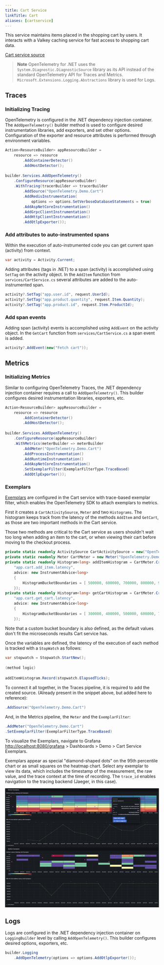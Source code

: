 ```yaml
---
title: Cart Service
linkTitle: Cart
aliases: [cartservice]
---
```


This service maintains items placed in the shopping cart by users. It interacts
with a Valkey caching service for fast access to shopping cart data.

[Cart service source](https://github.com/open-telemetry/opentelemetry-demo/blob/main/src/cart/)

> **Note** OpenTelemetry for .NET uses the `System.Diagnostic.DiagnosticSource`
> library as its API instead of the standard OpenTelemetry API for Traces and
> Metrics. `Microsoft.Extensions.Logging.Abstractions` library is used for Logs.

## Traces

### Initializing Tracing

OpenTelemetry is configured in the .NET dependency injection container. The
`AddOpenTelemetry()` builder method is used to configure desired instrumentation
libraries, add exporters, and set other options. Configuration of the exporter
and resource attributes is performed through environment variables.

```cs
Action<ResourceBuilder> appResourceBuilder =
    resource => resource
        .AddContainerDetector()
        .AddHostDetector();

builder.Services.AddOpenTelemetry()
    .ConfigureResource(appResourceBuilder)
    .WithTracing(tracerBuilder => tracerBuilder
        .AddSource("OpenTelemetry.Demo.Cart")
        .AddRedisInstrumentation(
            options => options.SetVerboseDatabaseStatements = true)
        .AddAspNetCoreInstrumentation()
        .AddGrpcClientInstrumentation()
        .AddHttpClientInstrumentation()
        .AddOtlpExporter());
```

### Add attributes to auto-instrumented spans

Within the execution of auto-instrumented code you can get current span
(activity) from context.

```cs
var activity = Activity.Current;
```

Adding attributes (tags in .NET) to a span (activity) is accomplished using
`SetTag` on the activity object. In the `AddItem` function from
`services/CartService.cs` several attributes are added to the auto-instrumented
span.

```cs
activity?.SetTag("app.user.id", request.UserId);
activity?.SetTag("app.product.quantity", request.Item.Quantity);
activity?.SetTag("app.product.id", request.Item.ProductId);
```

### Add span events

Adding span (activity) events is accomplished using `AddEvent` on the activity
object. In the `GetCart` function from `services/CartService.cs` a span event is
added.

```cs
activity?.AddEvent(new("Fetch cart"));
```

## Metrics

### Initializing Metrics

Similar to configuring OpenTelemetry Traces, the .NET dependency injection
container requires a call to `AddOpenTelemetry()`. This builder configures
desired instrumentation libraries, exporters, etc.

```cs
Action<ResourceBuilder> appResourceBuilder =
    resource => resource
        .AddContainerDetector()
        .AddHostDetector();

builder.Services.AddOpenTelemetry()
    .ConfigureResource(appResourceBuilder)
    .WithMetrics(meterBuilder => meterBuilder
        .AddMeter("OpenTelemetry.Demo.Cart")
        .AddProcessInstrumentation()
        .AddRuntimeInstrumentation()
        .AddAspNetCoreInstrumentation()
        .SetExemplarFilter(ExemplarFilterType.TraceBased)
        .AddOtlpExporter());
```

### Exemplars

[Exemplars](/docs/specs/otel/metrics/data-model/#exemplars) are configured in
the Cart service with trace-based exemplar filter, which enables the
OpenTelemetry SDK to attach exemplars to metrics.

First it creates a `CartActivitySource`, `Meter` and two `Histograms`. The
histogram keeps track from the latency of the methods `AddItem` and `GetCart`,
as those are two important methods in the Cart service.

Those two methods are critical to the Cart service as users shouldn't wait too
long when adding an item to the cart, or when viewing their cart before moving
to the checkout process.

```cs
private static readonly ActivitySource CartActivitySource = new("OpenTelemetry.Demo.Cart");
private static readonly Meter CartMeter = new Meter("OpenTelemetry.Demo.Cart");
private static readonly Histogram<long> addItemHistogram = CartMeter.CreateHistogram<long>(
    "app.cart.add_item.latency",
    advice: new InstrumentAdvice<long>
    {
        HistogramBucketBoundaries = [ 500000, 600000, 700000, 800000, 900000, 1000000, 1100000 ]
    });
private static readonly Histogram<long> getCartHistogram = CartMeter.CreateHistogram<long>(
    "app.cart.get_cart.latency",
    advice: new InstrumentAdvice<long>
    {
        HistogramBucketBoundaries = [ 300000, 400000, 500000, 600000, 700000, 800000, 900000 ]
    });
```

Note that a custom bucket boundary is also defined, as the default values don't
fit the microseconds results Cart service has.

Once the variables are defined, the latency of the execution of each method is
tracked with a `StopWatch` as follows:

```cs
var stopwatch = Stopwatch.StartNew();

(method logic)

addItemHistogram.Record(stopwatch.ElapsedTicks);
```

To connect it all together, in the Traces pipeline, it is required to add the
created source. (Already present in the snippet above, but added here to
reference):

```cs
.AddSource("OpenTelemetry.Demo.Cart")
```

And, in the Metrics pipeline, the `Meter` and the `ExemplarFilter`:

```cs
.AddMeter("OpenTelemetry.Demo.Cart")
.SetExemplarFilter(ExemplarFilterType.TraceBased)
```

To visualize the Exemplars, navigate to Grafana
<http://localhost:8080/grafana> > Dashboards > Demo > Cart Service Exemplars.

Exemplars appear as special "diamond-shaped dots" on the 95th percentile chart
or as small squares on the heatmap chart. Select any exemplar to view its data,
which includes the timestamp of the measurement, the raw value, and the trace
context at the time of recording. The `trace_id` enables navigation to the
tracing backend (Jaeger, in this case).

![Cart Service Exemplars](exemplars.png)

## Logs

Logs are configured in the .NET dependency injection container on
`LoggingBuilder` level by calling `AddOpenTelemetry()`. This builder configures
desired options, exporters, etc.

```cs
builder.Logging
    .AddOpenTelemetry(options => options.AddOtlpExporter());
```
